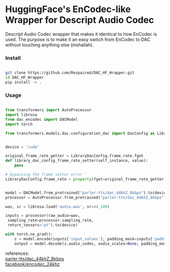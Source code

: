 # HuggingFace's EnCodec-like Wrapper for Descript Audio Codec
Descript Audio Codec wrapper that makes it identical to how EnCodec is used.
The purpose is to make it an easy switch from EnCodec to DAC without touching anything else (inshallah).

### Install

```bash

git clone https://github.com/Respaired/DAC_HF_Wrapper.git
cd DAC_HF_Wrapper
pip install -e .

```


### Usage

```python

from transformers import AutoProcessor
import librosa
from dac_encodec import DACModel
import torch

from transformers.models.dac.configuration_dac import DacConfig as LibraryDacConfig


device = 'cuda'

original_frame_rate_getter = LibraryDacConfig.frame_rate.fget
def library_dac_config_frame_rate_setter(self_instance, value):
    pass

# bypassing the frame setter error
LibraryDacConfig.frame_rate = property(fget=original_frame_rate_getter, fset=library_dac_config_frame_rate_setter)


model = DACModel.from_pretrained("parler-tts/dac_44khZ_8kbps").to(device)
processor = AutoProcessor.from_pretrained("parler-tts/dac_44khZ_8kbps", sampling_rate=44_100)

wav, sr = librosa.load('audio.wav', sr=44_100)

inputs = processor(raw_audio=wav,
 sampling_rate=processor.sampling_rate,
 return_tensors="pt").to(device)

with torch.no_grad():
    z = model.encode(inputs['input_values'], padding_mask=inputs['padding_mask'])
    output = model.decode(z.audio_codes, audio_scales=None, padding_mask=inputs['padding_mask']).audio_values.detach().cpu().numpy().squeeze()
```


references: <br>
[parler-tts/dac_44khZ_8kbps](https://huggingface.co/parler-tts/dac_44khZ_8kbps)  <br>
[facebook/encodec_24khz](https://huggingface.co/facebook/encodec_24khz)
